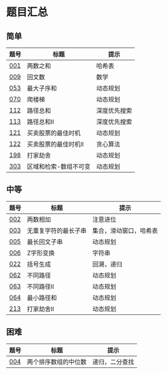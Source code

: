 # 题目汇总

## 简单

|题号|标题|提示|
|-|-|-|
|[001]|两数之和|哈希表|
|[009]|回文数|数学|
|[053]|最大子序和|动态规划|
|[070]|爬楼梯|动态规划|
|[112]|路径总和|深度优先搜索|
|[113]|路径总和II|深度优先搜索|
|[121]|买卖股票的最佳时机|动态规划|
|[122]|买卖股票的最佳时机II|贪心算法|
|[198]|打家劫舍|动态规划|
|[303]|区域和检索-数组不可变|动态规划|

## 中等

|题号|标题|提示|
|-|-|-|
|[002]|两数相加|注意进位|
|[003]|无重复字符的最长子串|集合，滑动窗口，哈希表|
|[005]|最长回文子串|动态规划|
|[006]|Z字形变换|字符串|
|[022]|括号生成|回溯，递归|
|[062]|不同路径|动态规划|
|[063]|不同路径II|动态规划|
|[064]|最小路径和|动态规划|
|[213]|打家劫舍II|动态规划|

## 困难

|题号|标题|提示|
|-|-|-|
|[004]|两个排序数组的中位数|递归，二分查找|

[001]: easy/001/README.md
[009]: easy/009/README.md
[053]: easy/053/README.md
[070]: easy/070/README.md
[112]: easy/112/README.md
[113]: easy/113/README.md
[121]: easy/121/README.md
[122]: easy/122/README.md
[198]: easy/198/README.md
[303]: easy/303/README.md

[002]: medium/002/README.md
[003]: medium/003/README.md
[005]: medium/005/README.md
[006]: medium/006/README.md
[022]: medium/022/README.md
[062]: medium/062/README.md
[063]: medium/063/README.md
[064]: medium/064/README.md
[213]: medium/213/README.md

[004]: hard/004/README.md